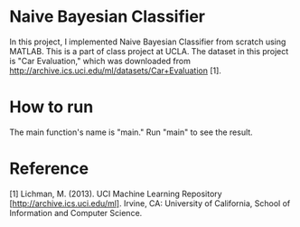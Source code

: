 # Naive Bayesian Classifier
In this project, I implemented Naive Bayesian Classifier from scratch using MATLAB. This is a part of class project at UCLA. The dataset in this project is "Car Evaluation," which was downloaded from http://archive.ics.uci.edu/ml/datasets/Car+Evaluation [1].

# How to run
The main function's name is "main." Run "main" to see the result.

# Reference
[1] Lichman, M. (2013). UCI Machine Learning Repository [http://archive.ics.uci.edu/ml]. Irvine, CA: University of California, School of Information and Computer Science.
